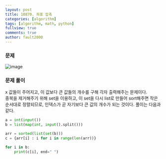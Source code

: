 ```yaml
---
layout: post
title: 18870. 좌표 압축
categories: [algorithm]
tags: [algorithm, math, python]
fullview: true
comments: true
author: fault2000
---
```

### 문제

![image](https://user-images.githubusercontent.com/73513005/151025929-d315511e-c64d-4452-b61d-29cf583addc7.png)

### 문제 풀이

x 값들이 주어지고, 이 값보다 큰 값들의 개수를 구해 각자 출력해주는 문제이다.  
중복을 제거해주기 위해 set을 이용하고, 이 set을 다시 list로 만들어 sort해주면 작은 순서대로 정렬되므로, 인덱스가 곧 자기보다 큰 값의 개수가 되는 것이다. 풀이는 다음과 같다.

```python
a = int(input())
b = list(map(int, input().split()))

arr = sorted(list(set(b)))
c = {arr[i] : i for i in range(len(arr))}

for i in b:
    print(c[i], end=" ")
```
